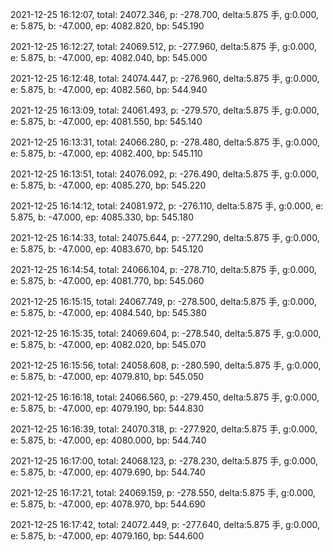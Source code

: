 2021-12-25 16:12:07, total: 24072.346, p: -278.700, delta:5.875 手, g:0.000, e: 5.875, b: -47.000, ep: 4082.820, bp: 545.190

2021-12-25 16:12:27, total: 24069.512, p: -277.960, delta:5.875 手, g:0.000, e: 5.875, b: -47.000, ep: 4082.040, bp: 545.000

2021-12-25 16:12:48, total: 24074.447, p: -276.960, delta:5.875 手, g:0.000, e: 5.875, b: -47.000, ep: 4082.560, bp: 544.940

2021-12-25 16:13:09, total: 24061.493, p: -279.570, delta:5.875 手, g:0.000, e: 5.875, b: -47.000, ep: 4081.550, bp: 545.140

2021-12-25 16:13:31, total: 24066.280, p: -278.480, delta:5.875 手, g:0.000, e: 5.875, b: -47.000, ep: 4082.400, bp: 545.110

2021-12-25 16:13:51, total: 24076.092, p: -276.490, delta:5.875 手, g:0.000, e: 5.875, b: -47.000, ep: 4085.270, bp: 545.220

2021-12-25 16:14:12, total: 24081.972, p: -276.110, delta:5.875 手, g:0.000, e: 5.875, b: -47.000, ep: 4085.330, bp: 545.180

2021-12-25 16:14:33, total: 24075.644, p: -277.290, delta:5.875 手, g:0.000, e: 5.875, b: -47.000, ep: 4083.670, bp: 545.120

2021-12-25 16:14:54, total: 24066.104, p: -278.710, delta:5.875 手, g:0.000, e: 5.875, b: -47.000, ep: 4081.770, bp: 545.060

2021-12-25 16:15:15, total: 24067.749, p: -278.500, delta:5.875 手, g:0.000, e: 5.875, b: -47.000, ep: 4084.540, bp: 545.380

2021-12-25 16:15:35, total: 24069.604, p: -278.540, delta:5.875 手, g:0.000, e: 5.875, b: -47.000, ep: 4082.020, bp: 545.070

2021-12-25 16:15:56, total: 24058.608, p: -280.590, delta:5.875 手, g:0.000, e: 5.875, b: -47.000, ep: 4079.810, bp: 545.050

2021-12-25 16:16:18, total: 24066.560, p: -279.450, delta:5.875 手, g:0.000, e: 5.875, b: -47.000, ep: 4079.190, bp: 544.830

2021-12-25 16:16:39, total: 24070.318, p: -277.920, delta:5.875 手, g:0.000, e: 5.875, b: -47.000, ep: 4080.000, bp: 544.740

2021-12-25 16:17:00, total: 24068.123, p: -278.230, delta:5.875 手, g:0.000, e: 5.875, b: -47.000, ep: 4079.690, bp: 544.740

2021-12-25 16:17:21, total: 24069.159, p: -278.550, delta:5.875 手, g:0.000, e: 5.875, b: -47.000, ep: 4078.970, bp: 544.690

2021-12-25 16:17:42, total: 24072.449, p: -277.640, delta:5.875 手, g:0.000, e: 5.875, b: -47.000, ep: 4079.160, bp: 544.600